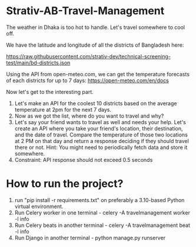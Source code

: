# Strativ-AB-Travel-Management

The weather in Dhaka is too hot to handle. Let's travel somewhere to cool off.

We have the latitude and longitude of all the districts of Bangladesh here:

https://raw.githubusercontent.com/strativ-dev/technical-screening-test/main/bd-districts.json


Using the API from open-meteo.com, we can get the temperature forecasts of each districts for up to 7 days: https://open-meteo.com/en/docs


Now let's get to the interesting part.


1. Let's make an API for the coolest 10 districts based on the average temperature at 2pm for the next 7 days.
2. Now as we got the list, where do you want to travel and why?
3. Let's say your friend wants to travel as well and needs your help. Let's create an API where you take your friend's location, their destination, and the date of travel. Compare the temperature of those two locations at 2 PM on that day and return a response deciding if they should travel there or not. Hint: You might need to periodically fetch data and store it somewhere.
4. Constraint: API response should not exceed 0.5 seconds

# How to run the project?

1. run "pip install -r requirements.txt" on preferably a 3.10-based Python virtual environment.
2. Run Celery worker in one terminal - celery -A travelmanagement worker -l info
3. Run Celery beats in another terminal - celery -A travelmanagement beat -l info
4. Run Django in another terminal - python manage.py runserver
